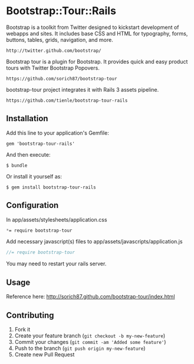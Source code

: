 # Bootstrap::Tour::Rails

Bootstrap is a toolkit from Twitter designed to kickstart development of webapps
and sites. It includes base CSS and HTML for typography, forms, buttons, tables,
grids, navigation, and more.

    http://twitter.github.com/bootstrap/

Bootstrap tour is a plugin for Bootstrap. It provides quick and easy product
tours with Twitter Bootstrap Popovers.

    https://github.com/sorich87/bootstrap-tour

bootstrap-tour project integrates it with Rails 3 assets
pipeline.

    https://github.com/tienle/bootstrap-tour-rails


## Installation

Add this line to your application's Gemfile:

    gem 'bootstrap-tour-rails'

And then execute:

    $ bundle

Or install it yourself as:

    $ gem install bootstrap-tour-rails


## Configuration

In app/assets/stylesheets/application.css

``` css
*= require bootstrap-tour
```

Add necessary javascript(s) files to app/assets/javascripts/application.js

```javascript
//= require bootstrap-tour
```

You may need to restart your rails server.

## Usage

Reference here: http://sorich87.github.com/bootstrap-tour/index.html

## Contributing

1. Fork it
2. Create your feature branch (`git checkout -b my-new-feature`)
3. Commit your changes (`git commit -am 'Added some feature'`)
4. Push to the branch (`git push origin my-new-feature`)
5. Create new Pull Request

